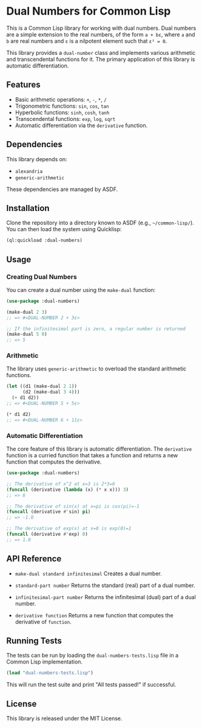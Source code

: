 # Dual Numbers for Common Lisp

This is a Common Lisp library for working with dual numbers. Dual numbers are a simple extension to the real numbers, of the form `a + bε`, where `a` and `b` are real numbers and `ε` is a nilpotent element such that `ε² = 0`.

This library provides a `dual-number` class and implements various arithmetic and transcendental functions for it. The primary application of this library is automatic differentiation.

## Features

*   Basic arithmetic operations: `+`, `-`, `*`, `/`
*   Trigonometric functions: `sin`, `cos`, `tan`
*   Hyperbolic functions: `sinh`, `cosh`, `tanh`
*   Transcendental functions: `exp`, `log`, `sqrt`
*   Automatic differentiation via the `derivative` function.

## Dependencies

This library depends on:
*   `alexandria`
*   `generic-arithmetic`

These dependencies are managed by ASDF.

## Installation

Clone the repository into a directory known to ASDF (e.g., `~/common-lisp/`). You can then load the system using Quicklisp:

```lisp
(ql:quickload :dual-numbers)
```

## Usage

### Creating Dual Numbers

You can create a dual number using the `make-dual` function:

```lisp
(use-package :dual-numbers)

(make-dual 2 3)
;; => #<DUAL-NUMBER 2 + 3ε>

;; If the infinitesimal part is zero, a regular number is returned
(make-dual 5 0)
;; => 5
```

### Arithmetic

The library uses `generic-arithmetic` to overload the standard arithmetic functions.

```lisp
(let ((d1 (make-dual 2 1))
      (d2 (make-dual 3 4)))
  (+ d1 d2))
;; => #<DUAL-NUMBER 5 + 5ε>

(* d1 d2)
;; => #<DUAL-NUMBER 6 + 11ε>
```

### Automatic Differentiation

The core feature of this library is automatic differentiation. The `derivative` function is a curried function that takes a function and returns a new function that computes the derivative.

```lisp
(use-package :dual-numbers)

;; The derivative of x^2 at x=3 is 2*3=6
(funcall (derivative (lambda (x) (* x x))) 3)
;; => 6

;; The derivative of sin(x) at x=pi is cos(pi)=-1
(funcall (derivative #'sin) pi)
;; => -1.0

;; The derivative of exp(x) at x=0 is exp(0)=1
(funcall (derivative #'exp) 0)
;; => 1.0
```

## API Reference

*   `make-dual standard infinitesimal`
    Creates a dual number.

*   `standard-part number`
    Returns the standard (real) part of a dual number.

*   `infinitesimal-part number`
    Returns the infinitesimal (dual) part of a dual number.

*   `derivative function`
    Returns a new function that computes the derivative of `function`.

## Running Tests

The tests can be run by loading the `dual-numbers-tests.lisp` file in a Common Lisp implementation.

```lisp
(load "dual-numbers-tests.lisp")
```
This will run the test suite and print "All tests passed!" if successful.

## License

This library is released under the MIT License.
